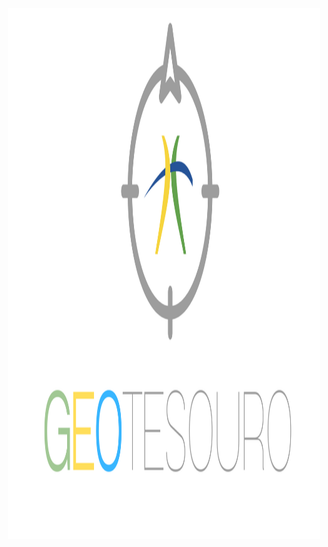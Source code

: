 <p align="center">
  <img width="500" height="850" src="https://github.com/pbizil/geotesouro/blob/main/imgs/2.png">
</p>
